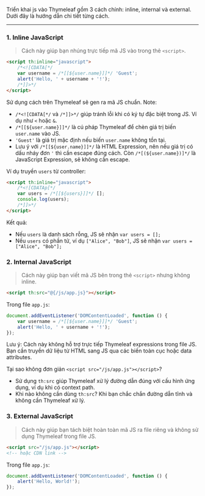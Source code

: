Triển khai js vào Thymeleaf gồm 3 cách chính:
inline, internal và external.
Dưới đây là hướng dẫn chi tiết từng cách.

---

### **1. Inline JavaScript**

> Cách này giúp bạn nhúng trực tiếp mã JS vào trong thẻ `<script>`.

```html
<script th:inline="javascript">
	/*<![CDATA[*/
	var username = /*[[${user.name}]]*/ 'Guest';
	alert('Hello, ' + username + '!');
	/*]]>*/
</script>
```

Sử dụng cách trên Thymeleaf sẽ gen ra mã JS chuẩn.
Note:

-   `/*<![CDATA[*/` và `/*]]>*/` giúp tránh lỗi khi có ký tự đặc biệt trong JS. Ví dụ như `<` hoặc `&`.
-   `/*[[${user.name}]]*/` là cú pháp Thymeleaf để chèn giá trị biến `user.name` vào JS.
-   `'Guest'` là giá trị mặc định nếu biến `user.name` không tồn tại.
-   Lưu ý với `/*[[${user.name}]]*/` là HTML Expression, nên nếu giá trị có dấu nháy đơn `'` thì cần escape đúng cách. Còn `/*[(${user.name})]*/` là JavaScript Expression, sẽ không cần escape.

Ví dụ truyền `users` từ controller:

```html
<script th:inline="javascript">
	/*<![CDATAp[*/
	var users = /*[[${users}]]*/ [];
	console.log(users);
	/*]]>*/
</script>
```

Kết quả:

-   Nếu `users` là danh sách rỗng, JS sẽ nhận `var users = [];`
-   Nếu `users` có phần tử, ví dụ `["Alice", "Bob"]`, JS sẽ nhận `var users = ["Alice", "Bob"];`

### **2. Internal JavaScript**

> Cách này giúp bạn viết mã JS bên trong thẻ `<script>` nhưng không inline.

```html
<script th:src="@{/js/app.js}"></script>
```

Trong file `app.js`:

```javascript
document.addEventListener('DOMContentLoaded', function () {
	var username = /*[[${user.name}]]*/ 'Guest';
	alert('Hello, ' + username + '!');
});
```

Lưu ý: Cách này không hỗ trợ trực tiếp Thymeleaf expressions trong file JS. Bạn cần truyền dữ liệu từ HTML sang JS qua các biến toàn cục hoặc data attributes.

Tại sao không đơn giản `<script src="/js/app.js"></script>`?

-   Sử dụng `th:src` giúp Thymeleaf xử lý đường dẫn đúng với cấu hình ứng dụng, ví dụ khi có context path.
-   Khi nào không cần dùng `th:src`? Khi bạn chắc chắn đường dẫn tĩnh và không cần Thymeleaf xử lý.

### **3. External JavaScript**

> Cách này giúp bạn tách biệt hoàn toàn mã JS ra file riêng và không sử dụng Thymeleaf trong file JS.

```html
<script src="/js/app.js"></script>
<!-- hoặc CDN link -->
```

Trong file `app.js`:

```javascript
document.addEventListener('DOMContentLoaded', function () {
	alert('Hello, World!');
});
```
